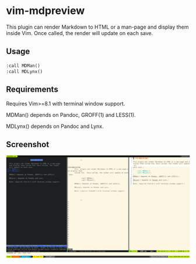 # vim-mdpreview

This plugin can render Markdown to HTML or a man-page and display them inside Vim. Once called, the render will update on
each save.

## Usage

    :call MDMan()
    :call MDLynx()

## Requirements

Requires Vim>=8.1 with terminal window support.

MDMan() depends on Pandoc, GROFF(1) and LESS(1).

MDLynx() depends on Pandoc and Lynx.

## Screenshot

![Screenshot of vim-mdpreview](./screenshot.png)
